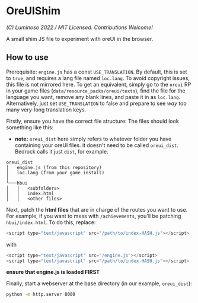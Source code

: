 # OreUIShim

*(C) Luminoso 2022 / MIT Licensed. Contributions Welcome!*

A small shim JS file to experiment with oreUI in the browser.

## How to use

Prerequisite: `engine.js` has a const `USE_TRANSLATION`. By default, this is set to `true`, and requires a lang file named `loc.lang`. To avoid copyright issues, this file is not mirrored here. To get an equivalent, simply go to the `oreui` RP in your game files (`data/resource_packs/oreui/texts`), find the file for the language you want, remove any blank lines, and paste it in as `loc.lang`. Alternatively, just set `USE_TRANSLATION` to false and prepare to see *way* too many very-long translation keys.

Firstly, ensure you have the correct file structure: The files should look something like this:
   - **note:** `oreui_dist` here simply refers to whatever folder you have containing your oreUI files. it doesn't need to be called `oreui_dist`. Bedrock calls it just `dist`, for example.

```
oreui_dist
│   engine.js (from this repository)
│   loc.lang (from your game install)
│
└───hbui
│   │   <subfolders>
│   │   index.html
│   │   <other files>
```

Next, patch the **html files** that are in charge of the routes you want to use. For example, if you want to mess with `/achievements`, you'll be patching `hbui/index.html`.
To do this, replace:

```js
<script type="text/javascript" src="/path/to/index-HASH.js"></script>
```

with

```js
<script type="text/javascript" src="/engine.js"></script>
<script type="text/javascript" src="/path/to/index-HASH.js"></script>
```

**ensure that engine.js is loaded FIRST**

Finally, start a webserver at the base directory (in our example, `oreui_dist`):

```bash
python -m http.server 8000
```
